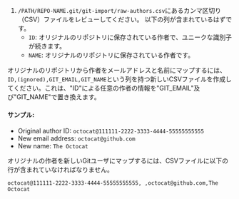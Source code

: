 1. `/PATH/REPO-NAME.git/git-import/raw-authors.csv`にあるカンマ区切り（CSV）ファイルをレビューしてください。 以下の列が含まれているはずです。
    - `ID`: オリジナルのリポジトリに保存されている作者で、ユニークな識別子が続きます。
    - `NAME`: オリジナルのリポジトリに保存されている作者です。

  オリジナルのリポジトリから作者をメールアドレスと名前にマップするには、 `ID,(ignored),GIT_EMAIL,GIT_NAME`という列を持つ新しいCSVファイルを作成してください。これは、"ID"による任意の作者の情報を"GIT_EMAIL"及び"GIT_NAME"で置き換えます。


  #### サンプル:

   - Original author ID: `octocat@111111-2222-3333-4444-55555555555`
   - New email address: `octocat@github.com`
   - New name: `The Octocat`

   オリジナルの作者を新しいGitユーザにマップするには、CSVファイルに以下の行が含まれていなければなりません。

   `octocat@111111-2222-3333-4444-55555555555, ,octocat@github.com,The Octocat`
